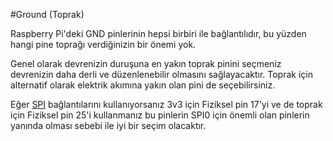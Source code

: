 <!--
---
name: Ground (Toprak)
description: Raspberry Pi Toprak Pinleri
pin:
  '6': {}
  '9': {}
  '14': {}
  '20': {}
  '25': {}
  '30': {}
  '34': {}
  '39': {}
-->
#Ground (Toprak)

Raspberry Pi'deki GND pinlerinin hepsi birbiri ile bağlantılıdır, bu yüzden hangi pine toprağı verdiğinizin bir önemi yok.

Genel olarak devrenizin duruşuna en yakın toprak pinini seçmeniz devrenizin daha derli ve düzenlenebilir olmasını sağlayacaktır. Toprak için alternatif olarak elektrik akımına yakın olan pini de seçebilirsiniz.

Eğer [SPI](/pinout/spi) bağlantılarını kullanıyorsanız 3v3 için Fiziksel pin 17'yi ve de toprak için Fiziksel pin 25'i kullanmanız bu pinlerin SPI0 için önemli olan pinlerin yanında olması sebebi ile iyi bir seçim olacaktır.